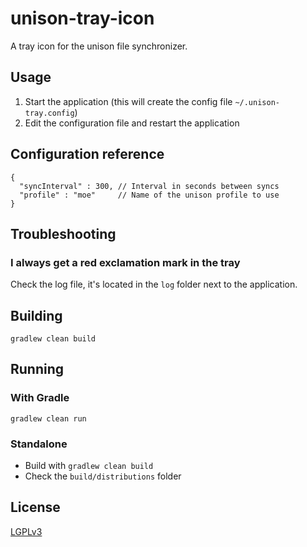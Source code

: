 # unison-tray-icon

A tray icon for the unison file synchronizer.

## Usage

1. Start the application (this will create the config file `~/.unison-tray.config`)
2. Edit the configuration file and restart the application

## Configuration reference

```plain
{
  "syncInterval" : 300, // Interval in seconds between syncs
  "profile" : "moe"     // Name of the unison profile to use 
}
```

## Troubleshooting
### I always get a red exclamation mark in the tray
Check the log file, it's located in the `log` folder next to the application.

## Building

`gradlew clean build`

## Running

### With Gradle

`gradlew clean run`

### Standalone

* Build with `gradlew clean build`
* Check the `build/distributions` folder

## License

[LGPLv3](https://tldrlegal.com/license/gnu-lesser-general-public-license-v3-(lgpl-3))